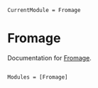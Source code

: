 ```@meta
CurrentModule = Fromage
```

# Fromage

Documentation for [Fromage](https://github.com/yakir12/Fromage.jl).

```@index
```

```@autodocs
Modules = [Fromage]
```
